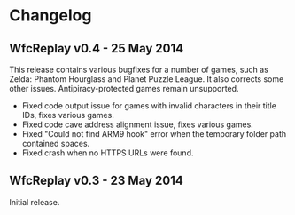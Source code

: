 Changelog
=========


WfcReplay v0.4 - 25 May 2014
----------------------------
This release contains various bugfixes for a number of games, such as Zelda: Phantom Hourglass and Planet Puzzle League. It also corrects some other issues. Antipiracy-protected games remain unsupported.

* Fixed code output issue for games with invalid characters in their title IDs, fixes various games.
* Fixed code cave address alignment issue, fixes various games.
* Fixed "Could not find ARM9 hook" error when the temporary folder path contained spaces.
* Fixed crash when no HTTPS URLs were found.


WfcReplay v0.3 - 23 May 2014
----------------------------
Initial release.